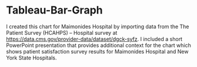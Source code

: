 # Tableau-Bar-Graph

I created this chart for Maimonides Hospital by importing data from the The Patient Survey (HCAHPS) – Hospital survey at https://data.cms.gov/provider-data/dataset/dgck-syfz. I included a short PowerPoint presentation that provides additional context for the chart which shows patient satisfaction survey results for Maimonides Hospital and New York State Hospitals. 

